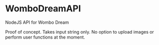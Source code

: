 # WomboDreamAPI
NodeJS API for Wombo Dream

Proof of concept. Takes input string only. No option to upload images or perform user functions at the moment.
